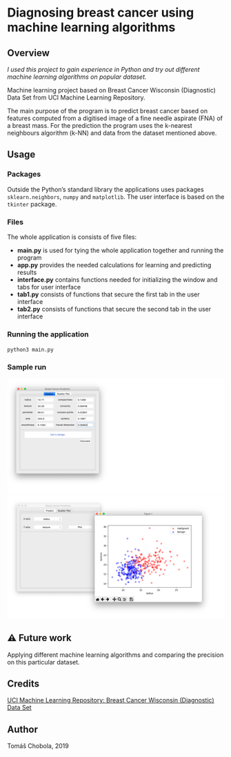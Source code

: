 # Diagnosing breast cancer using machine learning algorithms

## Overview

*I used this project to gain experience in Python and try out different machine learning algorithms on popular dataset.*

Machine learning project based on Breast Cancer Wisconsin (Diagnostic) Data Set from UCI Machine Learning Repository.

The main purpose of the program is to predict breast cancer based on features computed from a digitised image of a fine needle aspirate (FNA) of a breast mass. For the prediction the program uses the k-nearest neighbours algorithm (k-NN) and data from the dataset mentioned above.

## Usage
### Packages
Outside the Python’s standard library the applications uses packages `sklearn.neighbors`, `numpy` and `matplotlib`. The user interface is based on the `tkinter` package.

### Files
The whole application is consists of five files:
- **main.py** is used for tying the whole application together and running the program
- **app.py** provides the needed calculations for learning and predicting results
- **interface.py** contains functions needed for initializing the window and tabs for user interface
- **tab1.py** consists of functions that secure the first tab in the user interface
- **tab2.py** consists of functions that secure the second tab in the user interface

### Running the application
`python3 main.py`

### Sample run
![](/images/screenshot1.png?raw=true "Sample of the first tab")
![](/images/screenshot2.png?raw=true "Sample of the second tab")

## ⚠️ Future work
Applying different machine learning algorithms and comparing the precision on this particular dataset.

## Credits
[UCI Machine Learning Repository: Breast Cancer Wisconsin (Diagnostic) Data Set](https://archive.ics.uci.edu/ml/datasets/Breast+Cancer+Wisconsin+(Diagnostic))

## Author
Tomáš Chobola, 2019
